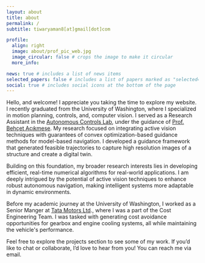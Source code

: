 ```yaml
---
layout: about
title: about
permalink: /
subtitle: tiwaryaman8[at]gmail[dot]com

profile:
  align: right
  image: about/prof_pic_web.jpg
  image_circular: false # crops the image to make it circular
  more_info: 

news: true # includes a list of news items
selected_papers: false # includes a list of papers marked as "selected={true}"
social: true # includes social icons at the bottom of the page
---
```


Hello, and welcome! I appreciate you taking the time to explore my website. I recently graduated from the University of Washington, where I specialized in motion planning, controls, and, computer vision. I served as a Research Assistant in the [Autonomous Controls Lab](https://uwacl.com/), under the guidance of [Prof. Behçet Açıkmeşe](https://uwacl.com/behet-akmee). My research focused on integrating active vision techniques with guarantees of convex optimization-based guidance methods for model-based navigation. I developed a guidance framework that generated feasible trajectories to capture high resolution images of a structure and create a digital twin. 

Building on this foundation, my broader research interests lies in developing efficient, real-time numerical algorithms for real-world applications. I am deeply intrigued by the potential of active vision techniques to enhance robust autonomous navigation, making intelligent systems more adaptable in dynamic environments.

Before my academic journey at the University of Washington, I worked as a Senior Manger at [Tata Motors Ltd](https://www.tatamotors.com/)., where I was a part of the Cost Engineering Team. I was tasked with generating cost avoidance opportunities for gearbox and engine cooling systems, all while maintaining the vehicle's performance.

Feel free to explore the projects section to see some of my work. If you’d like to chat or collaborate, I’d love to hear from you! You can reach me via email.


